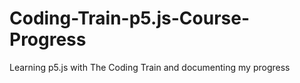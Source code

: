 # Coding-Train-p5.js-Course-Progress
Learning p5.js with The Coding Train and documenting my progress
